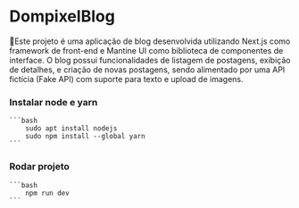# DompixelBlog

📝Este projeto é uma aplicação de blog desenvolvida utilizando Next.js como framework de front-end e Mantine UI como biblioteca de componentes de interface. O blog possui funcionalidades de listagem de postagens, exibição de detalhes, e criação de novas postagens, sendo alimentado por uma API fictícia (Fake API) com suporte para texto e upload de imagens.


### Instalar node e yarn
	```bash
		sudo apt install nodejs
		sudo npm install --global yarn
	```

### Rodar projeto
	```bash
		npm run dev
	```
